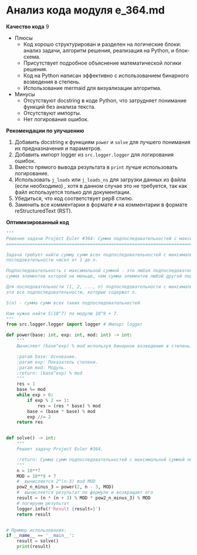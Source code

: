 # Анализ кода модуля e_364.md

**Качество кода**
9
-   Плюсы
    - Код хорошо структурирован и разделен на логические блоки: анализ задачи, алгоритм решения, реализация на Python, и блок-схема.
    - Присутствует подробное объяснение математической логики решения.
    - Код на Python написан эффективно с использованием бинарного возведения в степень.
    - Использование mermaid для визуализации алгоритма.
-   Минусы
    - Отсутствуют docstring в коде Python, что затрудняет понимание функций без анализа текста.
    - Отсутствуют импорты.
    - Нет логирования ошибок.

**Рекомендации по улучшению**
1.  Добавить docstring к функциям `power` и `solve` для лучшего понимания их предназначения и параметров.
2.  Добавить импорт logger из `src.logger.logger` для логирования ошибок.
3.  Вместо прямого вывода результата в `print` лучше использовать логирование.
4.  Использовать `j_loads` или `j_loads_ns` для загрузки данных из файла (если необходимо) , хотя в данном случае это не требуется, так как файл используется только для документации.
5.  Убедиться, что код соответствует pep8 стилю.
6.  Заменить все комментарии в формате `#` на комментарии в формате reStructuredText (RST).

**Оптимизированный код**

```python
"""
Решение задачи Project Euler #364: Сумма подпоследовательностей с максимальной суммой.
=========================================================================================

Задача требует найти сумму сумм всех подпоследовательностей с максимальной суммой для
последовательности чисел от 1 до n.

Подпоследовательность с максимальной суммой - это любая подпоследовательность,
сумма элементов которой не меньше, чем сумма элементов любой другой подпоследовательности.

Для последовательности (1, 2, ..., n) подпоследовательности с максимальной суммой
это все подпоследовательности, которые содержат n.

S(n) - сумма сумм всех таких подпоследовательностей

Нам нужно найти S(10^7) по модулю 10^9 + 7.
"""
from src.logger.logger import logger # Импорт logger

def power(base: int, exp: int, mod: int) -> int:
    """
    Вычисляет (base^exp) % mod используя бинарное возведение в степень.

    :param base: Основание.
    :param exp: Показатель степени.
    :param mod: Модуль.
    :return: (base^exp) % mod
    """
    res = 1
    base %= mod
    while exp > 0:
        if exp % 2 == 1:
            res = (res * base) % mod
        base = (base * base) % mod
        exp //= 2
    return res


def solve() -> int:
    """
    Решает задачу Project Euler #364.

    :return: Сумма сумм подпоследовательностей с максимальной суммой по модулю.
    """
    n = 10**7
    MOD = 10**9 + 7
    #  вычисляется 2^(n-3) mod MOD
    pow2_n_minus_3 = power(2, n - 3, MOD)
    #  вычисляется результат по формуле и возвращает его
    result = (n * (n + 3) % MOD * pow2_n_minus_3) % MOD
    # логируем результат
    logger.info(f'Result {result=}')
    return result


# Пример использования:
if __name__ == '__main__':
    result = solve()
    print(result)
```